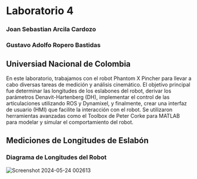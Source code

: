 # Laboratorio 4

### Joan Sebastian Arcila Cardozo
### Gustavo Adolfo Ropero Bastidas

## Universiad Nacional de Colombia

En este laboratorio, trabajamos con el robot Phantom X Pincher para llevar a cabo diversas tareas de medición y análisis cinemático. El objetivo principal fue determinar las longitudes de los eslabones del robot, derivar los parámetros Denavit-Hartenberg (DH), implementar el control de las articulaciones utilizando ROS y Dynamixel, y finalmente, crear una interfaz de usuario (HMI) que facilite la interacción con el robot. Se utilizaron herramientas avanzadas como el Toolbox de Peter Corke para MATLAB para modelar y simular el comportamiento del robot.

## Mediciones de Longitudes de Eslabón
### Diagrama de Longitudes del Robot

![Screenshot 2024-05-24 002613](https://github.com/SebastianArcilaC/lab4robotics/assets/115434124/f308cdd9-d2d7-463c-b420-0c59949b4733)
